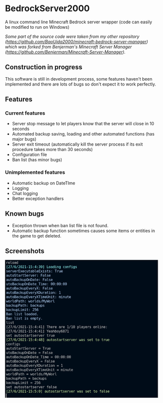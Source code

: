 # BedrockServer2000

A linux command line Minecraft Bedrock server wrapper (code can easily be modified to run on Windows)

_Some part of the source code were taken from my other repository (<https://github.com/BaoUida2000/minecraft-bedrock-server-manager>) which was forked from Benjerman's Minecraft Server Manager (<https://github.com/Benjerman/Minecraft-Server-Manager>)._

## Construction in progress

This software is still in development process, some features haven't been implemented and there are lots of bugs so don't expect it to work perfectly.

## Features

### Current features

- Server stop message to let players know that the server will close in 10 seconds
- Automated backup saving, loading and other automated functions (has major bugs)
- Server exit timeout (automatically kill the server process if its exit procedure takes more than 30 seconds)
- Configuration file
- Ban list (has minor bugs)

### Unimplemented features

- Automatic backup on DateTIme
- Logging
- Chat logging
- Better exception handlers

## Known bugs

- Exception thrown when ban list file is not found.
- Automatic backup function sometimes causes some items or entities in the game to get deleted.

## Screenshots

![app_screenshot](resources/screenshots/app_screenshot.png)
